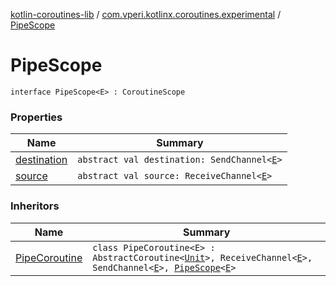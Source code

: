 [kotlin-coroutines-lib](../../index.md) / [com.vperi.kotlinx.coroutines.experimental](../index.md) / [PipeScope](./index.md)

# PipeScope

`interface PipeScope<E> : CoroutineScope`

### Properties

| Name | Summary |
|---|---|
| [destination](destination.md) | `abstract val destination: SendChannel<`[`E`](index.md#E)`>` |
| [source](source.md) | `abstract val source: ReceiveChannel<`[`E`](index.md#E)`>` |

### Inheritors

| Name | Summary |
|---|---|
| [PipeCoroutine](../-pipe-coroutine/index.md) | `class PipeCoroutine<E> : AbstractCoroutine<`[`Unit`](https://kotlinlang.org/api/latest/jvm/stdlib/kotlin/-unit/index.html)`>, ReceiveChannel<`[`E`](../-pipe-coroutine/index.md#E)`>, SendChannel<`[`E`](../-pipe-coroutine/index.md#E)`>, `[`PipeScope`](./index.md)`<`[`E`](../-pipe-coroutine/index.md#E)`>` |
